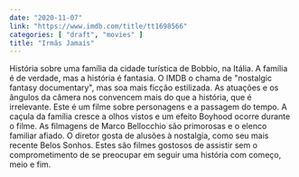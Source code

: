 ```yaml
---
date: "2020-11-07"
link: "https://www.imdb.com/title/tt1698566"
categories: [ "draft", "movies" ]
title: "Irmãs Jamais"
---
```

História sobre uma família da cidade turística de Bobbio, na Itália. A família é de verdade, mas a história é fantasia. O IMDB o chama de "nostalgic fantasy documentary", mas soa mais ficção estilizada. As atuações e os ângulos da câmera nos convencem mais do que a história, que é irrelevante. Este é um filme sobre personagens e a passagem do tempo. A caçula da família cresce a olhos vistos e um efeito Boyhood ocorre durante o filme. As filmagens de Marco Bellocchio são primorosas e o elenco familiar afiado. O diretor gosta de alusões à nostalgia, como seu mais recente Belos Sonhos. Estes são filmes gostosos de assistir sem o comprometimento de se preocupar em seguir uma história com começo, meio e fim.
